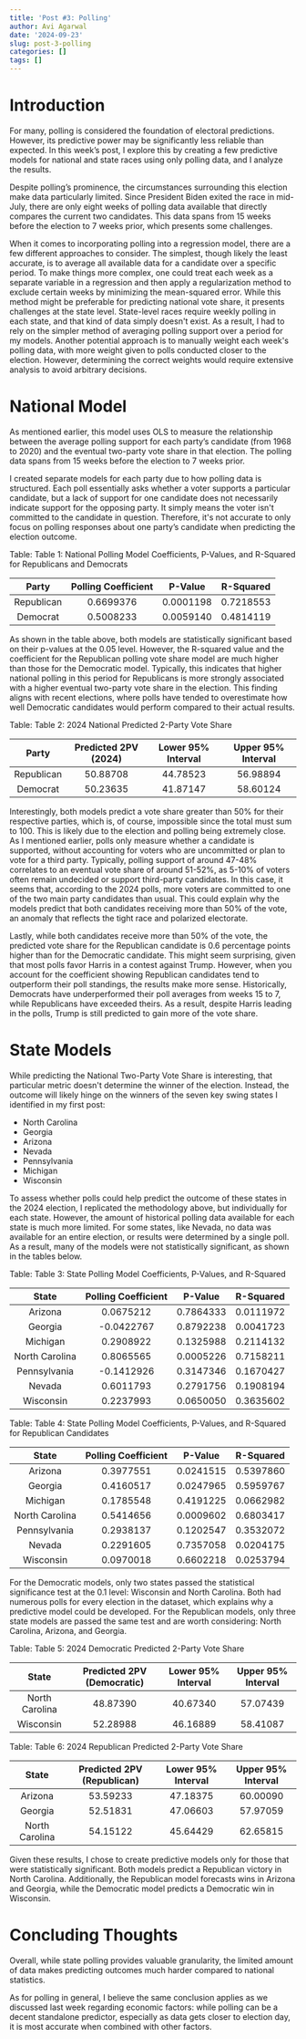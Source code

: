 ```yaml
---
title: 'Post #3: Polling'
author: Avi Agarwal
date: '2024-09-23'
slug: post-3-polling
categories: []
tags: []
---
```






































# Introduction

For many, polling is considered the foundation of electoral predictions. However, its predictive power may be significantly less reliable than expected. In this week’s post, I explore this by creating a few predictive models for national and state races using only polling data, and I analyze the results.

Despite polling’s prominence, the circumstances surrounding this election make data particularly limited. Since President Biden exited the race in mid-July, there are only eight weeks of polling data available that directly compares the current two candidates. This data spans from 15 weeks before the election to 7 weeks prior, which presents some challenges.

When it comes to incorporating polling into a regression model, there are a few different approaches to consider. The simplest, though likely the least accurate, is to average all available data for a candidate over a specific period. To make things more complex, one could treat each week as a separate variable in a regression and then apply a regularization method to exclude certain weeks by minimizing the mean-squared error. While this method might be preferable for predicting national vote share, it presents challenges at the state level. State-level races require weekly polling in each state, and that kind of data simply doesn't exist. As a result, I had to rely on the simpler method of averaging polling support over a period for my models. Another potential approach is to manually weight each week's polling data, with more weight given to polls conducted closer to the election. However, determining the correct weights would require extensive analysis to avoid arbitrary decisions.

# National Model

As mentioned earlier, this model uses OLS to measure the relationship between the average polling support for each party’s candidate (from 1968 to 2020) and the eventual two-party vote share in that election. The polling data spans from 15 weeks before the election to 7 weeks prior.

I created separate models for each party due to how polling data is structured. Each poll essentially asks whether a voter supports a particular candidate, but a lack of support for one candidate does not necessarily indicate support for the opposing party. It simply means the voter isn't committed to the candidate in question. Therefore, it's not accurate to only focus on polling responses about one party’s candidate when predicting the election outcome.


Table: <span id="tab:unnamed-chunk-5"></span>Table 1: National Polling Model Coefficients, P-Values, and R-Squared for Republicans and Democrats

|   Party    | Polling Coefficient |  P-Value  | R-Squared |
|:----------:|:-------------------:|:---------:|:---------:|
| Republican |      0.6699376      | 0.0001198 | 0.7218553 |
|  Democrat  |      0.5008233      | 0.0059140 | 0.4814119 |

As shown in the table above, both models are statistically significant based on their p-values at the 0.05 level. However, the R-squared value and the coefficient for the Republican polling vote share model are much higher than those for the Democratic model. Typically, this indicates that higher national polling in this period for Republicans is more strongly associated with a higher eventual two-party vote share in the election. This finding aligns with recent elections, where polls have tended to overestimate how well Democratic candidates would perform compared to their actual results. 



Table: <span id="tab:unnamed-chunk-6"></span>Table 2: 2024 National Predicted 2-Party Vote Share

|   Party    | Predicted 2PV (2024) | Lower 95% Interval | Upper 95% Interval |
|:----------:|:--------------------:|:------------------:|:------------------:|
| Republican |       50.88708       |      44.78523      |      56.98894      |
|  Democrat  |       50.23635       |      41.87147      |      58.60124      |

Interestingly, both models predict a vote share greater than 50% for their respective parties, which is, of course, impossible since the total must sum to 100. This is likely due to the election and polling being extremely close. As I mentioned earlier, polls only measure whether a candidate is supported, without accounting for voters who are uncommitted or plan to vote for a third party. Typically, polling support of around 47-48% correlates to an eventual vote share of around 51-52%, as 5-10% of voters often remain undecided or support third-party candidates. In this case, it seems that, according to the 2024 polls, more voters are committed to one of the two main party candidates than usual. This could explain why the models predict that both candidates receiving more than 50% of the vote, an anomaly that reflects the tight race and polarized electorate. 

Lastly, while both candidates receive more than 50% of the vote, the predicted vote share for the Republican candidate is 0.6 percentage points higher than for the Democratic candidate. This might seem surprising, given that most polls favor Harris in a contest against Trump. However, when you account for the coefficient showing Republican candidates tend to outperform their poll standings, the results make more sense. Historically, Democrats have underperformed their poll averages from weeks 15 to 7, while Republicans have exceeded theirs. As a result, despite Harris leading in the polls, Trump is still predicted to gain more of the vote share.

# State Models

While predicting the National Two-Party Vote Share is interesting, that particular metric doesn't determine the winner of the election. Instead, the outcome will likely hinge on the winners of the seven key swing states I identified in my first post:

- North Carolina
- Georgia
- Arizona
- Nevada
- Pennsylvania
- Michigan
- Wisconsin

To assess whether polls could help predict the outcome of these states in the 2024 election, I replicated the methodology above, but individually for each state. However, the amount of historical polling data available for each state is much more limited. For some states, like Nevada, no data was available for an entire election, or results were determined by a single poll. As a result, many of the models were not statistically significant, as shown in the tables below.



Table: <span id="tab:unnamed-chunk-11"></span>Table 3: State Polling Model Coefficients, P-Values, and R-Squared

|     State      | Polling Coefficient |  P-Value  | R-Squared |
|:--------------:|:-------------------:|:---------:|:---------:|
|    Arizona     |      0.0675212      | 0.7864333 | 0.0111972 |
|    Georgia     |     -0.0422767      | 0.8792238 | 0.0041723 |
|    Michigan    |      0.2908922      | 0.1325988 | 0.2114132 |
| North Carolina |      0.8065565      | 0.0005226 | 0.7158211 |
|  Pennsylvania  |     -0.1412926      | 0.3147346 | 0.1670427 |
|     Nevada     |      0.6011793      | 0.2791756 | 0.1908194 |
|   Wisconsin    |      0.2237993      | 0.0650050 | 0.3635602 |


Table: <span id="tab:unnamed-chunk-12"></span>Table 4: State Polling Model Coefficients, P-Values, and R-Squared for Republican Candidates

|     State      | Polling Coefficient |  P-Value  | R-Squared |
|:--------------:|:-------------------:|:---------:|:---------:|
|    Arizona     |      0.3977551      | 0.0241515 | 0.5397860 |
|    Georgia     |      0.4160517      | 0.0247965 | 0.5959767 |
|    Michigan    |      0.1785548      | 0.4191225 | 0.0662982 |
| North Carolina |      0.5414656      | 0.0009602 | 0.6803417 |
|  Pennsylvania  |      0.2938137      | 0.1202547 | 0.3532072 |
|     Nevada     |      0.2291605      | 0.7357058 | 0.0204175 |
|   Wisconsin    |      0.0970018      | 0.6602218 | 0.0253794 |

For the Democratic models, only two states passed the statistical significance test at the 0.1 level: Wisconsin and North Carolina. Both had numerous polls for every election in the dataset, which explains why a predictive model could be developed. For the Republican models, only three state models are passed the same test and are worth considering: North Carolina, Arizona, and Georgia.


Table: <span id="tab:unnamed-chunk-16"></span>Table 5: 2024 Democratic Predicted 2-Party Vote Share

|     State      | Predicted 2PV (Democratic) | Lower 95% Interval | Upper 95% Interval |
|:--------------:|:--------------------------:|:------------------:|:------------------:|
| North Carolina |          48.87390          |      40.67340      |      57.07439      |
|   Wisconsin    |          52.28988          |      46.16889      |      58.41087      |


Table: <span id="tab:unnamed-chunk-15"></span>Table 6: 2024 Republican Predicted 2-Party Vote Share

|     State      | Predicted 2PV (Republican) | Lower 95% Interval | Upper 95% Interval |
|:--------------:|:--------------------------:|:------------------:|:------------------:|
|    Arizona     |          53.59233          |      47.18375      |      60.00090      |
|    Georgia     |          52.51831          |      47.06603      |      57.97059      |
| North Carolina |          54.15122          |      45.64429      |      62.65815      |

Given these results, I chose to create predictive models only for those that were statistically significant. Both models predict a Republican victory in North Carolina. Additionally, the Republican model forecasts wins in Arizona and Georgia, while the Democratic model predicts a Democratic win in Wisconsin.

# Concluding Thoughts

Overall, while state polling provides valuable granularity, the limited amount of data makes predicting outcomes much harder compared to national statistics.

As for polling in general, I believe the same conclusion applies as we discussed last week regarding economic factors: while polling can be a decent standalone predictor, especially as data gets closer to election day, it is most accurate when combined with other factors.
